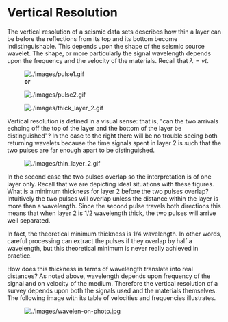 # Vertical Resolution

The vertical resolution of a seismic data sets describes how thin a
layer can be before the reflections from its top and its bottom become
indistinguishable. This depends upon the shape of the seismic source
wavelet. The shape, or more particularly the signal wavelength depends
upon the frequency and the velocity of the materials. Recall that
$`\lambda = vt`$.

<figure class="right align-center">
<img src="./images/pulse1.gif" alt="./images/pulse1.gif" />
<figcaption><strong>or</strong></figcaption>
</figure>

<figure class="align-center">
<img src="./images/pulse2.gif" alt="./images/pulse2.gif" />
</figure>

<figure class="align-right">
<img src="./images/thick_layer_2.gif"
alt="./images/thick_layer_2.gif" />
</figure>

Vertical resolution is defined in a visual sense: that is, "can the two
arrivals echoing off the top of the layer and the bottom of the layer be
distinguished"? In the case to the right there will be no trouble seeing
both returning wavelets because the time signals spent in layer 2 is
such that the two pulses are far enough apart to be distinguished.

<figure class="align-right">
<img src="./images/thin_layer_2.gif" alt="./images/thin_layer_2.gif" />
</figure>

In the second case the two pulses overlap so the interpretation is of
one layer only. Recall that we are depicting ideal situations with these
figures. What is a minimum thickness for layer 2 before the two pulses
overlap? Intuitively the two pulses will overlap unless the distance
within the layer is more than a wavelength. Since the second pulse
travels both directions this means that when layer 2 is 1/2 wavelength
thick, the two pulses will arrive well separated.

In fact, the theoretical minimum thickness is 1/4 wavelength. In other
words, careful processing can extract the pulses if they overlap by half
a wavelength, but this theoretical minimum is never really achieved in
practice.

How does this thickness in terms of wavelength translate into real
distances? As noted above, wavelength depends upon frequency of the
signal and on velocity of the medium. Therefore the vertical resolution
of a survey depends upon both the signals used and the materials
themselves. The following image with its table of velocities and
frequencies illustrates.

<figure class="align-center">
<img src="./images/wavelen-on-photo.jpg"
alt="./images/wavelen-on-photo.jpg" />
</figure>
